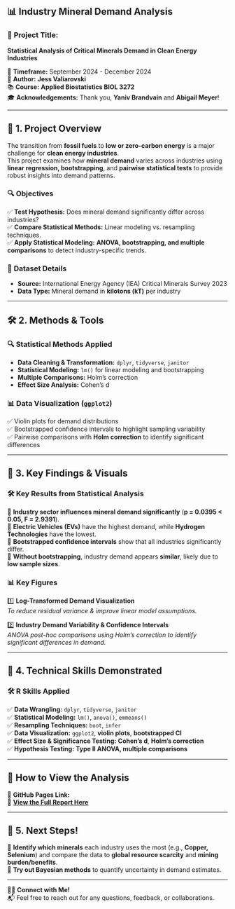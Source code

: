 ## 📊 **Industry Mineral Demand Analysis**  

### 🚀 **Project Title:**  
**Statistical Analysis of Critical Minerals Demand in Clean Energy Industries**  

📅 **Timeframe:** September 2024 - December 2024  
📍 **Author:** **Jess Valiarovski**  
📚 **Course:** **Applied Biostatistics BIOL 3272**  
🎓 **Acknowledgements:** Thank you, **Yaniv Brandvain** and **Abigail Meyer**!  

---

## 📌 **1. Project Overview**  
The transition from **fossil fuels** to **low or zero-carbon energy** is a major challenge for **clean energy industries**.  
This project examines how **mineral demand** varies across industries using **linear regression, bootstrapping**, and **pairwise statistical tests** to provide robust insights into demand patterns.  

### 🔍 **Objectives**  
✅ **Test Hypothesis:** Does mineral demand significantly differ across industries?  
✅ **Compare Statistical Methods:** Linear modeling vs. resampling techniques.  
✅ **Apply Statistical Modeling:** **ANOVA, bootstrapping, and multiple comparisons** to detect industry-specific trends.  

### 🔬 **Dataset Details**  
- **Source:** International Energy Agency (IEA) Critical Minerals Survey 2023  
- **Data Type:** Mineral demand in **kilotons (kT)** per industry  

---

## 🛠️ **2. Methods & Tools**  

### 🔍 **Statistical Methods Applied**  
- **Data Cleaning & Transformation:** `dplyr`, `tidyverse`, `janitor`  
- **Statistical Modeling:** `lm()` for linear modeling and bootstrapping  
- **Multiple Comparisons:** Holm’s correction  
- **Effect Size Analysis:** Cohen’s d  

### 📊 **Data Visualization (`ggplot2`)**  
✅ Violin plots for demand distributions  
✅ Bootstrapped confidence intervals to highlight sampling variability  
✅ Pairwise comparisons with **Holm correction** to identify significant differences  

---

## 📌 **3. Key Findings & Visuals**  

### 🛠 **Key Results from Statistical Analysis**  
📌 **Industry sector influences mineral demand significantly** (**p = 0.0395 < 0.05, F = 2.9391**).  
📌 **Electric Vehicles (EVs)** have the highest demand, while **Hydrogen Technologies** have the lowest.  
📌 **Bootstrapped confidence intervals** show that all industries significantly differ.  
📌 **Without bootstrapping**, industry demand appears **similar**, likely due to **low sample sizes**.  

### 📊 **Key Figures**  
1️⃣ **Log-Transformed Demand Visualization**  
*To reduce residual variance & improve linear model assumptions.*  

2️⃣ **Industry Demand Variability & Confidence Intervals**  
*ANOVA post-hoc comparisons using Holm’s correction to identify significant differences in demand.*  

---

## 📌 **4. Technical Skills Demonstrated**  

### 🛠 **R Skills Applied**  
✅ **Data Wrangling:** `dplyr`, `tidyverse`, `janitor`  
✅ **Statistical Modeling:** `lm()`, `anova()`, `emmeans()`  
✅ **Resampling Techniques:** `boot`, `infer`  
✅ **Data Visualization:** `ggplot2`, **violin plots**, **bootstrapped CI**  
✅ **Effect Size & Significance Testing:** **Cohen’s d**, **Holm’s correction**  
✅ **Hypothesis Testing:** **Type II ANOVA, multiple comparisons**  

---

## 📢 **How to View the Analysis**  
📌 **GitHub Pages Link:**  
📎 **[View the Full Report Here](https://jess-valiarovski.github.io/industry-mineral-demand/)**  

---

## 📌 **5. Next Steps!**  

🔹 **Identify which minerals** each industry uses the most (e.g., **Copper, Selenium**) and compare the data to **global resource scarcity** and **mining burden/benefits**.  
🔹 **Try out Bayesian methods** to quantify uncertainty in demand estimates.  

---

👩‍💻 **Connect with Me!**  
📬 Feel free to reach out for any questions, feedback, or collaborations.  
